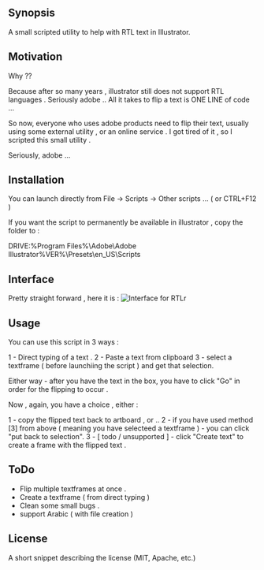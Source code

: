 ## Synopsis

A small scripted utility to help with RTL text in Illustrator.

## Motivation

Why ??

Because after so many years , illustrator still does not support RTL languages . Seriously adobe ..
All it takes to flip a text is ONE LINE of code ...

So now, everyone who uses adobe products need to flip their text, usually using some external utility , or an online service .
I got tired of it , so I scripted this small utility .

Seriously, adobe ...

## Installation

You can launch directly from File -> Scripts -> Other scripts ... ( or CTRL+F12 )

If you want the script to permanently be available in illustrator , copy the folder to :

DRIVE:\%Program Files%\Adobe\Adobe Illustrator%VER%\Presets\en_US\Scripts

## Interface 

Pretty straight forward , here it is :
![Interface for RTLr](https://cloud.githubusercontent.com/assets/23067654/22555296/3097eac8-e99e-11e6-90b4-7c7a4444eb5f.jpg)
 
## Usage 

You can use this script in 3 ways :

1 - Direct typing of a text .
2 - Paste a text from clipboard 
3 - select a textframe ( before launchiing the script ) and get that selection.

Either way - after you have the text in the box, you have to click "Go" in order for the flipping to occur .

Now , again, you have a choice , either :

1 - copy the flipped text back to artboard , or ..
2 - if you have used method [3] from above ( meaning you have selecteed a textframe ) - you can click "put back to selection".
3 - [ todo / unsupported ] - click "Create text" to create a frame with the flipped text .

## ToDo

 * Flip multiple textframes at once .
 * Create a textframe ( from direct typing ) 
 * Clean some small bugs .
 * support Arabic ( with file creation )
## License

A short snippet describing the license (MIT, Apache, etc.)
